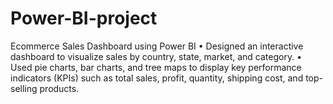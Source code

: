 # Power-BI-project
Ecommerce Sales Dashboard using Power BI
• Designed an interactive dashboard to visualize sales by country, state, market, and category.
• Used pie charts, bar charts, and tree maps to display key performance indicators (KPIs) such as total sales, profit,
  quantity, shipping cost, and top-selling products.
